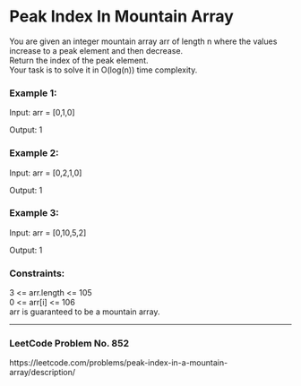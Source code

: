 <h1>Peak Index In Mountain Array</h1>

You are given an integer mountain array arr of length n where the values increase to a peak element and then decrease.
<br>
Return the index of the peak element.
<br>
Your task is to solve it in O(log(n)) time complexity.
<br>


<h3>Example 1:</h3>

Input: arr = [0,1,0]<br>

Output: 1<br>

<h3>Example 2:</h3>

Input: arr = [0,2,1,0]<br>

Output: 1<br>

<h3>Example 3:</h3>

Input: arr = [0,10,5,2]<br>

Output: 1<br>

<h3>Constraints:</h3>

3 <= arr.length <= 105 <br>
0 <= arr[i] <= 106 <br>
arr is guaranteed to be a mountain array. <br>


<hr>
<h3>LeetCode Problem No. 852</h3>
https://leetcode.com/problems/peak-index-in-a-mountain-array/description/
